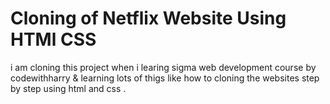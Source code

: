 <h1>Cloning of Netflix Website Using HTMl CSS </h1>
<p>i am cloning this project when i learing sigma web development course by codewithharry & learning lots of thigs like how to cloning the websites step by step using html and css .</p>

